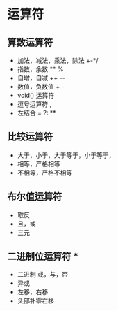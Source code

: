 # 运算符
## 算数运算符
* 加法，减法，乘法，除法 +-*/
* 指数，余数 ** %
* 自增，自减 ++ --
* 数值，负数值 + -
* void() 运算符
* 逗号运算符 ,
* 左结合 = ?: **
## 比较运算符
* 大于，小于，大于等于，小于等于，
* 相等，严格相等
* 不相等，严格不相等
## 布尔值运算符
* 取反
* 且，或
* 三元
## 二进制位运算符 *
* 二进制 或，与，否
* 异或
* 左移，右移
* 头部补零右移